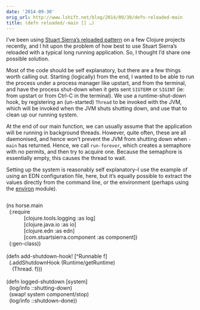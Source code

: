 ```yaml
---
date: '2014-09-30'
orig_url: http://www.lshift.net/blog/2014/09/30/defn-reloaded-main
title: (defn reloaded/-main [] …)
---
```

<div class="content" html="http://www.w3.org/1999/xhtml">

I’ve been using [Stuart Sierra’s reloaded
pattern](http://thinkrelevance.com/blog/2013/06/04/clojure-workflow-reloaded)
on a few Clojure projects recently, and I hit upon the problem of how
best to use Stuart Sierra’s reloaded with a typical long running
application. So, I thought I’d share one possible solution.

Most of the code should be self explanatory, but there are a few things
worth calling out. Starting (logically) from the end, I wanted to be
able to run the process under a process manager like upstart, and from
the terminal, and have the process shut-down when it gets sent `SIGTERM`
or `SIGINT` (ie: from upstart or from Ctrl-C in the terminal). We use a
runtime-shut-down hook, by registering an (un-started) `Thread` to be
invoked with the JVM, which will be invoked when the JVM shuts shutting
down, and use that to clean up our running system.

At the end of our main function, we can usually assume that the
application will be running in background threads. However, quite often,
these are all daemonised, and hence won’t prevent the JVM from shutting
down when `-main` has returned. Hence, we call `run-forever`, which
creates a semaphore with no permits, and then try to acquire one.
Because the semaphore is essentially empty, this causes the thread to
wait.

Setting up the system is reasonably self explanatory–I use the example
of using an EDN configuration file, here, but it’s equally possible to
extract the values directly from the command line, or the environment
(perhaps using the [environ](https://github.com/weavejester/environ)
module).

<div class="codecolorer-container text default"
style="overflow:auto;white-space:nowrap;width:100%;height:300px;">

<div class="text codecolorer">

(ns horse.main\
   (:require\
             \[clojure.tools.logging :as log\]\
             \[clojure.java.io :as io\]\
             \[clojure.edn :as edn\]\
             \[com.stuartsierra.component :as component\])\
   (:gen-class))\
\
 (defn add-shutdown-hook! \[\^Runnable f\]\
   (.addShutdownHook (Runtime/getRuntime)\
     (Thread. f)))\
\
 (defn logged-shutdown \[system\]\
   (log/info ::shutting-down)\
   (swap! system component/stop)\
   (log/info ::shutdown-done))\
\
 (defn run-forever \[\]\
   (let \[forever (java.util.concurrent.Semaphore. 0)\]\
     (.acquire forever)))\
\
 (defn make-system \[{:keys \[stuff\] :as config}\]\
   (component/system-map\
      ;; :thing (map-&gt;Thingy {:stuff stuff})\
    ))\
\
 (defn -main \[configfile & argv\]\
   (log/info ::booting-from configfile)\
   (let \[config (-&gt; (io/reader configfile) slurp edn/read-string)\
         sys (atom (make-system config))\]\
     (add-shutdown-hook! (partial logged-shutdown sys))\
\
     (log/info ::starting)\
     (swap! sys component/start)\
     (log/info ::running)\
     (run-forever)))

</div>

</div>

</div>
